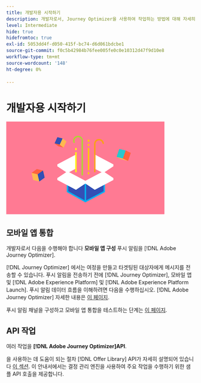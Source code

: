 ```yaml
---
title: 개발자용 시작하기
description: 개발자로서, Journey Optimizer을 사용하여 작업하는 방법에 대해 자세히 알아보십시오
level: Intermediate
hide: true
hidefromtoc: true
exl-id: 5053dd4f-d050-415f-bc74-d6d061bdcbe1
source-git-commit: f0c5b42984b76fee005fe0c0e10312d47f9d10e8
workflow-type: tm+mt
source-wordcount: '148'
ht-degree: 0%

---
```


# 개발자용 시작하기

![개발자](assets/do-not-localize/user-3.png)

## 모바일 앱 통합

개발자로서 다음을 수행해야 합니다 **모바일 앱 구성** 푸시 알림을 [!DNL Adobe Journey Optimizer].

[!DNL Journey Optimizer] 에서는 여정을 만들고 타겟팅된 대상자에게 메시지를 전송할 수 있습니다. 푸시 알림을 전송하기 전에 [!DNL Journey Optimizer], 모바일 앱 및 [!DNL Adobe Experience Platform] 및 [!DNL Adobe Experience Platform Launch]. 푸시 알림 데이터 흐름을 이해하려면 다음을 수행하십시오. [!DNL Adobe Journey Optimizer] 자세한 내용은 [이 페이지](../push-gs.md).

푸시 알림 채널을 구성하고 모바일 앱 통합을 테스트하는 단계는 [이 페이지](../push-configuration.md).

## API 작업

여러 작업을 **[!DNL Adobe Journey Optimizer]API**.

을 사용하는 데 도움이 되는 절차 [!DNL Offer Library] API가 자세히 설명되어 있습니다 [이 섹션](../offers/api-reference/getting-started.md). 이 안내서에서는 결정 관리 엔진을 사용하여 주요 작업을 수행하기 위한 샘플 API 호출을 제공합니다.
